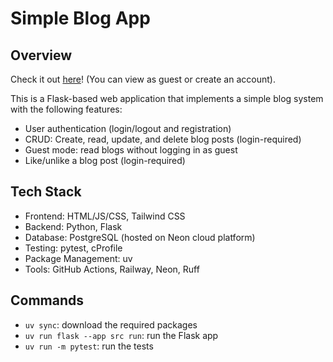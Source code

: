 # Simple Blog App

## Overview
Check it out [here](https://simple-blog-app-production.up.railway.app/)! (You can view as guest or create an account).

This is a Flask-based web application that implements a simple blog system with the following features:

- User authentication (login/logout and registration)
- CRUD: Create, read, update, and delete blog posts (login-required)
- Guest mode: read blogs without logging in as guest
- Like/unlike a blog post (login-required)

## Tech Stack
- Frontend: HTML/JS/CSS, Tailwind CSS
- Backend: Python, Flask
- Database: PostgreSQL (hosted on Neon cloud platform)
- Testing: pytest, cProfile
- Package Management: uv
- Tools: GitHub Actions, Railway, Neon, Ruff

## Commands
- `uv sync`: download the required packages
- `uv run flask --app src run`: run the Flask app
- `uv run -m pytest`: run the tests
